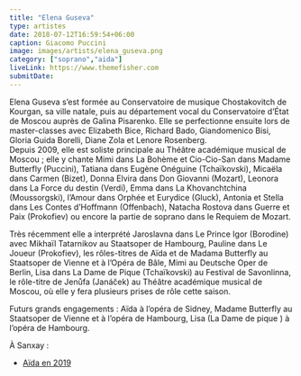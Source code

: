 ```yaml
---
title: "Elena Guseva"
type: artistes
date: 2018-07-12T16:59:54+06:00
caption: Giacomo Puccini
image: images/artists/elena_guseva.png
category: ["soprano","aida"]
liveLink: https://www.themefisher.com
submitDate: 
---
```


Elena Guseva s’est formée au Conservatoire de musique Chostakovitch de Kourgan, sa ville natale, puis au département vocal du Conservatoire d’État de Moscou auprès de Galina Pisarenko. Elle se perfectionne ensuite lors de master-classes avec Elizabeth Bice, Richard Bado, Giandomenico Bisi, Gloria Guida Borelli, Diane Zola et Lenore Rosenberg.         
Depuis 2009, elle est soliste principale au Théâtre académique musical de Moscou ; elle y chante Mimi dans La Bohème et Cio-Cio-San dans Madame Butterfly (Puccini), Tatiana dans Eugène Onéguine (Tchaïkovski), Micaëla dans Carmen (Bizet), Donna Elvira dans Don Giovanni (Mozart), Leonora dans La Force du destin (Verdi), Emma dans La Khovanchtchina (Moussorgski), l’Amour dans Orphée et Eurydice (Gluck), Antonia et Stella dans Les Contes d’Hoffmann (Offenbach), Natacha Rostova dans Guerre et Paix (Prokofiev) ou encore la partie de soprano dans le Requiem de Mozart.
 
Très récemment elle a interprété Jaroslavna dans Le Prince Igor (Borodine) avec Mikhaïl Tatarnikov au Staatsoper de Hambourg, Pauline dans Le Joueur (Prokofiev), les rôles-titres de Aïda et de Madama Butterfly au Staatsoper de Vienne et à l’Opéra de Bâle, Mimi au Deutsche Oper de Berlin, Lisa dans La Dame de Pique (Tchaïkovski) au Festival de Savonlinna, le rôle-titre de Jenůfa (Janáček) au Théâtre académique musical de Moscou, où elle y fera plusieurs prises de rôle cette saison. 

Futurs grands engagements : Aïda à l’opéra de Sidney, Madame Butterfly au Staatsoper de Vienne et à l’opéra de Hambourg, Lisa (La Dame de pique ) à l’opéra de Hambourg.

À Sanxay :
- [Aïda en 2019](/portfolio/2019_aida/)
